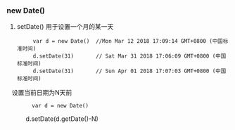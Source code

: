 ### new Date()

1. setDate() 用于设置一个月的某一天

            var d = new Date()  //Mon Mar 12 2018 17:09:14 GMT+0800 (中国标准时间)
            d.setDate(31)       // Sat Mar 31 2018 17:06:09 GMT+0800 (中国标准时间)
            d.setDate(31)       // Sun Apr 01 2018 17:07:03 GMT+0800 (中国标准时间)
            
    设置当前日期为N天前
    
            var d = new Date() 
            d.setDate(d.getDate()-N)
